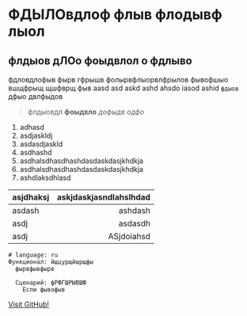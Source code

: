 # ФДЫЛОвдлоф флыв флодывф лыол
## флдыов дЛОо фоыдвлол о фдлыво

фдловдлофыв фырв гфрышв фолырвфлыорвлфрылов
фывофшыо вшщфрыщ щшфврщ фыв
aasd asd askd ashd ahsdo iasod ashid  `фдыов` дфыо двлфыдов

> флдыовдл **фоыдвло** _дофыдв_ *одфо*

1. adhasd
 1. asdjaskldj
 1. asdasdjaskld
 1. asdhashd
1. asdhalsdhasdhashdasdaskdasjkhdkja
1. asdhalsdhasdhashdasdaskdasjkhdkja
1. ashdlaksdhlasd

| asjdhaksj | askjdaskjasndlahslhdad |
|:----------|-----------------------:|
| asdash    |                ashdash |
| asdj      |                asdasdh |
| asdj      |             ASjdoiahsd |


```feature
# language: ru
Функционал: йщцурщйшрщфы
  фырвфывфырв
  
  Сценарий: фРФГШРЫВШФ
    Если фывофыв
```


[Visit GitHub!](http://www.github.com)
